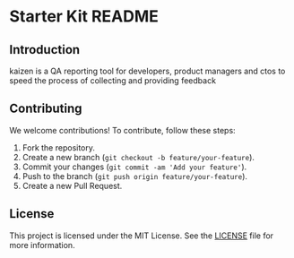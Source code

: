 # Starter Kit README

## Introduction

kaizen is a QA reporting tool for developers, product managers and ctos to speed the process of collecting and providing feedback

## Contributing

We welcome contributions! To contribute, follow these steps:

1. Fork the repository.
2. Create a new branch (`git checkout -b feature/your-feature`).
3. Commit your changes (`git commit -am 'Add your feature'`).
4. Push to the branch (`git push origin feature/your-feature`).
5. Create a new Pull Request.

## License

This project is licensed under the MIT License. See the [LICENSE](LICENSE) file for more information.
